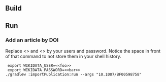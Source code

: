 ## Build

## Run

### Add an article by DOI

Replace <<foo>> and <<bar>> by your users and password. Notice the space in front of that command
to not store them in your shell history.

```console
 export WIKIDATA_USER=<<foo>>
 export WIKIDATA_PASSWORD=<<bar>>
./gradlew :importPublication:run --args "10.1007/BF00598758"
```
